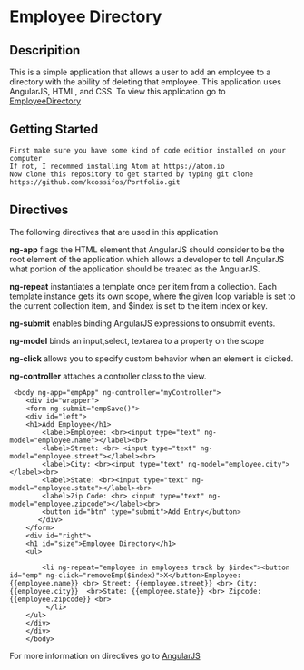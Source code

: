 # Employee Directory

## Descripition 
This is a simple application that allows a user to add an employee to a directory with the ability of deleting that employee. This application uses AngularJS, HTML, and CSS. To view this application go to [EmployeeDirectory](https://kcossifos.github.io/Angular/EmployeeDirectory/index.html)

## Getting Started
```
First make sure you have some kind of code editior installed on your computer
If not, I recommed installing Atom at https://atom.io
Now clone this repository to get started by typing git clone https://github.com/kcossifos/Portfolio.git
```

## Directives
The following directives that are used in this application

**ng-app** flags the HTML element that AngularJS should consider to be the root element of the application which allows a developer to tell AngularJS what portion of the application should be treated as the AngularJS.

**ng-repeat** instantiates a template once per item from a collection. Each template instance gets its own scope, where the given loop variable is set to the current collection item, and $index is set to the item index or key.

**ng-submit** enables binding AngularJS expressions to onsubmit events.

**ng-model** binds an input,select, textarea to a property on the scope

**ng-click** allows you to specify custom behavior when an element is clicked.

**ng-controller** attaches a controller class to the view.

```
 <body ng-app="empApp" ng-controller="myController">
    <div id="wrapper">    
    <form ng-submit="empSave()">
    <div id="left"> 
    <h1>Add Employee</h1> 
        <label>Employee: <br><input type="text" ng-model="employee.name"></label><br>
        <label>Street: <br> <input type="text" ng-model="employee.street"></label><br>
        <label>City: <br><input type="text" ng-model="employee.city"></label><br>
        <label>State: <br><input type="text" ng-model="employee.state"></label><br>
        <label>Zip Code: <br> <input type="text" ng-model="employee.zipcode"></label><br>
        <button id="btn" type="submit">Add Entry</button>
       </div> 
    </form>
    <div id="right">
    <h1 id="size">Employee Directory</h1>
    <ul>

        <li ng-repeat="employee in employees track by $index"><button id="emp" ng-click="removeEmp($index)">X</button>Employee: {{employee.name}} <br> Street: {{employee.street}} <br> City: {{employee.city}}  <br>State: {{employee.state}} <br> Zipcode: {{employee.zipcode}} <br>
         </li>
    </ul>  
    </div> 
    </div> 
    </body>
```

For more information on directives go to [AngularJS](https://docs.angularjs.org/tutorial)




